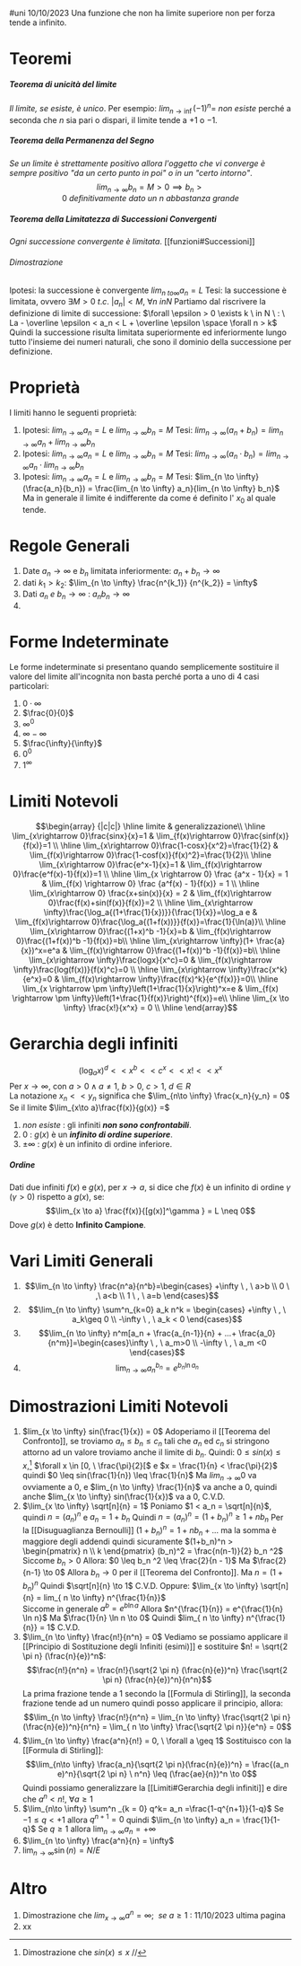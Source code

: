 #uni 10/10/2023
Una funzione che non ha limite superiore non per forza tende a infinito.
# Teoremi
##### Teorema di unicità del limite
_Il limite, se esiste, è unico_.
	Per esempio: $lim_{n \to \inf} (-1)^n= \ non \ esiste$ perché a seconda che $n$ sia pari o dispari, il limite tende a $+1$ o $-1$.
##### Teorema della Permanenza del Segno
_Se un limite è strettamente positivo allora l'oggetto che vi converge è sempre positivo "da un certo punto in poi" o in un "certo intorno"_. $$lim_{n \to \infty} b_n = M > 0 \implies b_n > 0 \  definitivamente \ dato \ un \ n \ abbastanza \ grande$$
##### Teorema della Limitatezza di Successioni Convergenti
_Ogni successione convergente è limitata_. [[funzioni#Successioni]]
###### Dimostrazione
Ipotesi: la successione è convergente $lim_{n \ to \infty} a_n = L$ 
Tesi: la successione è limitata, ovvero $\exists M > 0 \ t.c. \ |a_n| < M, \ \forall n \ in N$ 
Partiamo dal riscrivere la definizione di limite di successione: 
$\forall \epsilon > 0 \exists k \ in N \ : \ La - \overline \epsilon < a_n < L + \overline \epsilon \space \forall n > k$ 
Quindi la successione risulta limitata superiormente ed inferiormente lungo tutto l'insieme dei numeri naturali, che sono il dominio della successione per definizione.
# Proprietà
I limiti hanno le seguenti proprietà:
1. Ipotesi: $lim_{n \to \infty} a_n=L$   e   $lim_{n \to \infty} b_n=M$ 
   Tesi: $lim_{n \to \infty} (a_n + b_n) = lim_{n \to \infty} a_n +lim_{n \to \infty} b_n$ 
2. Ipotesi:  $lim_{n \to \infty} a_n=L$   e   $lim_{n \to \infty} b_n=M$ 
   Tesi: $lim_{n \to \infty} (a_n \cdot b_n) = lim_{n \to \infty} a_n \cdot lim_{n \to \infty} b_n$
3. Ipotesi:  $lim_{n \to \infty} a_n=L$   e   $lim_{n \to \infty} b_n=M$ 
   Tesi: $lim_{n \to \infty} (\frac{a_n}{b_n}) = \frac{lim_{n \to \infty} a_n}{lim_{n \to \infty} b_n}$ 
Ma in generale il limite é indifferente da come é definito l' $x_0$ al quale tende.
# Regole Generali
1. Date $a_n \to \infty$ e $b_n$ limitata inferiormente: $a_n + b_n \to \infty$ 
2. dati $k_1 > k_2$: $\lim_{n \to \infty} \frac{n^{k_1}} {n^{k_2}} = \infty$ 
3. Dati $a_n \ e \ b_n \to \infty$ : $a_n b_n \to \infty$ 
4. 
# Forme Indeterminate
Le forme indeterminate si presentano quando semplicemente sostituire il valore del limite all'incognita non basta perché porta a uno di 4 casi particolari:
1. $0 \cdot \infty$ 
2. $\frac{0}{0}$ 
3. $\infty ^ 0$ 
4. $\infty - \infty$ 
5. $\frac{\infty}{\infty}$ 
6. $0^0$ 
7. $1^\infty$ 
# Limiti Notevoli
$$\begin{array} {|c|c|} \hline limite & generalizzazione\\ \hline \lim_{x\rightarrow 0}\frac{sinx}{x}=1 & \lim_{f(x)\rightarrow 0}\frac{sinf(x)}{f(x)}=1 \\ \hline \lim_{x\rightarrow 0}\frac{1-cosx}{x^2}=\frac{1}{2} & \lim_{f(x)\rightarrow 0}\frac{1-cosf(x)}{f(x)^2}=\frac{1}{2}\\ \hline \lim_{x\rightarrow 0}\frac{e^x-1}{x}=1 & \lim_{f(x)\rightarrow 0}\frac{e^f(x)-1}{f(x)}=1 \\ \hline \lim_{x \rightarrow 0} \frac {a^x - 1}{x} = 1 & \lim_{f(x) \rightarrow 0} \frac {a^f(x) - 1}{f(x)} = 1 \\  \hline \lim_{x\rightarrow 0} \frac{x+sin(x)}{x} = 2 & \lim_{f(x)\rightarrow 0}\frac{f(x)+sin(f(x)}{f(x)}=2 \\ \hline \lim_{x\rightarrow \infty}\frac{\log_a{(1+\frac{1}{x})}}{\frac{1}{x}}=\log_a e & \lim_{f(x)\rightarrow 0}\frac{\log_a{(1+f(x))}}{f(x)}=\frac{1}{\ln(a)}\\ \hline \lim_{x\rightarrow 0}\frac{(1+x)^b -1}{x}=b & \lim_{f(x)\rightarrow 0}\frac{(1+f(x))^b -1}{f(x)}=b\\ \hline \lim_{x\rightarrow \infty}(1+ \frac{a}{x})^x=e^a & \lim_{f(x)\rightarrow 0}\frac{(1+f(x))^b -1}{f(x)}=b\\ \hline \lim_{x\rightarrow \infty}\frac{logx}{x^c}=0 & \lim_{f(x)\rightarrow \infty}\frac{log(f(x))}{f(x)^c}=0 \\ \hline \lim_{x\rightarrow \infty}\frac{x^k}{e^x}=0 & \lim_{f(x)\rightarrow \infty}\frac{f(x)^k}{e^{f(x)}}=0\\ \hline \lim_{x \rightarrow \pm \infty}\left(1+\frac{1}{x}\right)^x=e & \lim_{f(x) \rightarrow \pm \infty}\left(1+\frac{1}{f(x)}\right)^{f(x)}=e\\ \hline \lim_{x \to \infty} \frac{x!}{x^x} = 0 \\ \hline \end{array}$$
# Gerarchia degli infiniti
$$(\log _a x)^d << x^b << c^x << x! << x^x$$Per $x \to \infty$, con $a > 0 \land a \neq 1$, $b> 0$, $c>1$, $d \in R$  
La notazione $x_n << y_n$ significa che $\lim_{n\to \infty} \frac{x_n}{y_n} = 0$
Se il limite $\lim_{x\to a}\frac{f(x)}{g(x)} =$
1. $non \ esiste$ : gli infiniti ___non sono confrontabili___.
2. $0$ : $g(x)$ è un ___infinito di ordine superiore___.
3. $\pm \infty$ : $g(x)$ è un infinito di ordine inferiore.
##### Ordine
Dati due infiniti $f(x)$ e $g(x)$, per $x \to a$, si dice che $f(x)$ è un infinito di ordine $\gamma$ ($\gamma >0$) rispetto a $g(x)$, se: $$\lim_{x \to a} \frac{f(x)}{[g(x)]^\gamma } = L \neq 0$$
Dove $g(x)$ è detto __Infinito Campione__.
# Vari Limiti Generali
1. $$\lim_{n \to \infty} \frac{n^a}{n^b}=\begin{cases} +\infty \ , \ a>b \\ 0 \ ,\ a<b \\ 1 \ , \ a=b \end{cases}$$
2. $$\lim_{n \to \infty} \sum^n_{k=0} a_k n^k = \begin{cases} +\infty \ , \ a_k\geq 0 \\ -\infty \ , \ a_k < 0 \end{cases}$$
3. $$\lim_{n \to \infty} n^m[a_n + \frac{a_{n-1}}{n} + ...+ \frac{a_0}{n^m}]=\begin{cases}\infty \ , \ a_m>0 \\ -\infty \ , \ a_m <0 \end{cases}$$
4. $$\lim_{n \to \infty} a_n^{b_n} = e^{b_n \ln a_n}$$
# Dimostrazioni Limiti Notevoli
1. $lim_{x \to \infty} sin(\frac{1}{x}) = 0$
   Adoperiamo il [[Teorema del Confronto]], se troviamo $a_n \leq b_n \leq c_n$ tali che $a_n$ ed $c_n$ si stringono attorno ad un valore troviamo anche il limite di $b_n$.
   Quindi: $0 \leq sin(x) \leq x$,[^1] $\forall x \in [0, \ \frac{\pi}{2}[$ e $x = \frac{1}{n} < \frac{\pi}{2}$ quindi $0 \leq sin(\frac{1}{n}) \leq \frac{1}{n}$ 
   Ma $lim_{n \to \infty} 0$ va ovviamente a $0$, e $lim_{n \to \infty} \frac{1}{n}$ va anche a $0$, quindi anche $lim_{x \to \infty} sin(\frac{1}{x})$ va a $0$, C.V.D.
2. $\lim_{x \to \infty} \sqrt[n]{n} = 1$
   Poniamo $1 < a_n = \sqrt[n]{n}$, quindi $n = (a_n)^n$ e $a_n = 1 + b_n$ 
   Quindi $n= (a_n)^n=(1+b_n)^n \geq 1 + nb_n$ Per la [[Disuguaglianza Bernoulli]] 
   $(1+ b_n)^n = 1 + nb_n + ...$ ma la somma è maggiore degli addendi quindi sicuramente $(1+b_n)^n > \begin{pmatrix} n \\ k \end{pmatrix} (b_n)^2 = \frac{n(n-1)}{2} b_n ^2$  
   Siccome $b_n > 0$ Allora: $0 \leq b_n ^2 \leq \frac{2}{n - 1}$ 
   Ma $\frac{2}{n-1} \to 0$ Allora $b_n \to 0$ per il [[Teorema del Confronto]].
   Ma $n = (1 + b_n ) ^n$ Quindi $\sqrt[n]{n} \to 1$ C.V.D. 
   Oppure: 
   $\lim_{x \to \infty} \sqrt[n]{n} = lim_{ n \to \infty} n^{\frac{1}{n}}$  
   Siccome in generale $a^b = e^{b\ln a}$ Allora $n^{\frac{1}{n}} = e^{\frac{1}{n} \ln n}$ Ma $\frac{1}{n} \ln n \to 0$ Quindi $lim_{ n \to \infty} n^{\frac{1}{n}} = 1$ C.V.D.
3. $\lim_{n \to \infty} \frac{n!}{n^n} = 0$
   Vediamo se possiamo applicare il [[Principio di Sostituzione degli Infiniti (esimi)]] e sostituire $n! = \sqrt{2 \pi n} (\frac{n}{e})^n$:
   $$\frac{n!}{n^n} = \frac{n!}{\sqrt{2 \pi n} (\frac{n}{e})^n} \frac{\sqrt{2 \pi n} (\frac{n}{e})^n}{n^n}$$La prima frazione tende a $1$ secondo la [[Formula di Stirling]], la seconda frazione tende ad un numero quindi posso applicare il principio, allora: $$\lim_{n \to \infty} \frac{n!}{n^n} = \lim_{n \to \infty} \frac{\sqrt{2 \pi n} (\frac{n}{e})^n}{n^n} = \lim_{ n \to \infty} \frac{\sqrt{2 \pi n}}{e^n} = 0$$
4. $\lim_{n \to \infty} \frac{a^n}{n!} = 0, \ \forall a \geq 1$ 
   Sostituisco con la [[Formula di Stirling]]: $$\lim_{n\to \infty} \frac{a_n}{\sqrt{2 \pi n}(\frac{n}{e})^n} = \frac{(a_n e)^n}{\sqrt{2 \pi n} \ n^n} \leq  (\frac{ae}{n})^n \to 0$$
   Quindi possiamo generalizzare la [[Limiti#Gerarchia degli infiniti]] e dire che $a^n < n!, \ \forall a \geq 1$
5. $\lim_{n\to \infty} \sum^n _{k = 0} q^k= a_n =\frac{1-q^{n+1}}{1-q}$ 
   Se $-1 \leq q < +1$ allora $q^{n+1} = 0$ quindi $\lim_{n \to \infty} a_n = \frac{1}{1-q}$ 
   Se $q \geq 1$ allora $\lim_{n \to \infty} a_n = +\infty$ 
6. $\lim_{n \to \infty} \frac{a^n}{n} = \infty$ 
7. $\lim_{n \to \infty} \sin(n) = N/E$ 
# Altro
1. Dimostrazione che $lim_{x \to \infty} a^n = \infty; \ \ se \ a\geq 1$ : 11/10/2023 ultima pagina
2. xx
[^1]:  Dimostrazione che $sin(x) \leq x$ //

